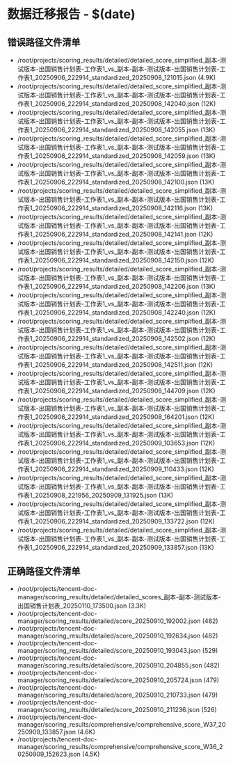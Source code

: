 # 数据迁移报告 - $(date)

## 错误路径文件清单
- /root/projects/scoring_results/detailed/detailed_score_simplified_副本-测试版本-出国销售计划表-工作表1_vs_副本-副本-测试版本-出国销售计划表-工作表1_20250906_222914_standardized_20250908_121015.json (4.9K)
- /root/projects/scoring_results/detailed/detailed_score_simplified_副本-测试版本-出国销售计划表-工作表1_vs_副本-副本-测试版本-出国销售计划表-工作表1_20250906_222914_standardized_20250908_142040.json (12K)
- /root/projects/scoring_results/detailed/detailed_score_simplified_副本-测试版本-出国销售计划表-工作表1_vs_副本-副本-测试版本-出国销售计划表-工作表1_20250906_222914_standardized_20250908_142055.json (13K)
- /root/projects/scoring_results/detailed/detailed_score_simplified_副本-测试版本-出国销售计划表-工作表1_vs_副本-副本-测试版本-出国销售计划表-工作表1_20250906_222914_standardized_20250908_142059.json (13K)
- /root/projects/scoring_results/detailed/detailed_score_simplified_副本-测试版本-出国销售计划表-工作表1_vs_副本-副本-测试版本-出国销售计划表-工作表1_20250906_222914_standardized_20250908_142100.json (13K)
- /root/projects/scoring_results/detailed/detailed_score_simplified_副本-测试版本-出国销售计划表-工作表1_vs_副本-副本-测试版本-出国销售计划表-工作表1_20250906_222914_standardized_20250908_142116.json (13K)
- /root/projects/scoring_results/detailed/detailed_score_simplified_副本-测试版本-出国销售计划表-工作表1_vs_副本-副本-测试版本-出国销售计划表-工作表1_20250906_222914_standardized_20250908_142141.json (12K)
- /root/projects/scoring_results/detailed/detailed_score_simplified_副本-测试版本-出国销售计划表-工作表1_vs_副本-副本-测试版本-出国销售计划表-工作表1_20250906_222914_standardized_20250908_142150.json (12K)
- /root/projects/scoring_results/detailed/detailed_score_simplified_副本-测试版本-出国销售计划表-工作表1_vs_副本-副本-测试版本-出国销售计划表-工作表1_20250906_222914_standardized_20250908_142206.json (13K)
- /root/projects/scoring_results/detailed/detailed_score_simplified_副本-测试版本-出国销售计划表-工作表1_vs_副本-副本-测试版本-出国销售计划表-工作表1_20250906_222914_standardized_20250908_142240.json (12K)
- /root/projects/scoring_results/detailed/detailed_score_simplified_副本-测试版本-出国销售计划表-工作表1_vs_副本-副本-测试版本-出国销售计划表-工作表1_20250906_222914_standardized_20250908_142502.json (12K)
- /root/projects/scoring_results/detailed/detailed_score_simplified_副本-测试版本-出国销售计划表-工作表1_vs_副本-副本-测试版本-出国销售计划表-工作表1_20250906_222914_standardized_20250908_142511.json (12K)
- /root/projects/scoring_results/detailed/detailed_score_simplified_副本-测试版本-出国销售计划表-工作表1_vs_副本-副本-测试版本-出国销售计划表-工作表1_20250906_222914_standardized_20250908_144709.json (12K)
- /root/projects/scoring_results/detailed/detailed_score_simplified_副本-测试版本-出国销售计划表-工作表1_vs_副本-副本-测试版本-出国销售计划表-工作表1_20250906_222914_standardized_20250908_164201.json (12K)
- /root/projects/scoring_results/detailed/detailed_score_simplified_副本-测试版本-出国销售计划表-工作表1_vs_副本-副本-测试版本-出国销售计划表-工作表1_20250906_222914_standardized_20250909_103653.json (12K)
- /root/projects/scoring_results/detailed/detailed_score_simplified_副本-测试版本-出国销售计划表-工作表1_vs_副本-副本-测试版本-出国销售计划表-工作表1_20250906_222914_standardized_20250909_110433.json (12K)
- /root/projects/scoring_results/detailed/detailed_score_simplified_副本-测试版本-出国销售计划表-工作表1_vs_副本-副本-测试版本-出国销售计划表-工作表1_20250908_221956_20250909_131925.json (13K)
- /root/projects/scoring_results/detailed/detailed_score_simplified_副本-测试版本-出国销售计划表-工作表1_vs_副本-副本-测试版本-出国销售计划表-工作表1_20250906_222914_standardized_20250909_133722.json (12K)
- /root/projects/scoring_results/detailed/detailed_score_simplified_副本-测试版本-出国销售计划表-工作表1_vs_副本-副本-测试版本-出国销售计划表-工作表1_20250906_222914_standardized_20250909_133857.json (13K)

## 正确路径文件清单
- /root/projects/tencent-doc-manager/scoring_results/detailed/detailed_scores_副本-副本-测试版本-出国销售计划表_20250110_173500.json (3.3K)
- /root/projects/tencent-doc-manager/scoring_results/detailed/score_20250910_192002.json (482)
- /root/projects/tencent-doc-manager/scoring_results/detailed/score_20250910_192634.json (482)
- /root/projects/tencent-doc-manager/scoring_results/detailed/score_20250910_193043.json (529)
- /root/projects/tencent-doc-manager/scoring_results/detailed/score_20250910_204855.json (482)
- /root/projects/tencent-doc-manager/scoring_results/detailed/score_20250910_205724.json (479)
- /root/projects/tencent-doc-manager/scoring_results/detailed/score_20250910_210733.json (479)
- /root/projects/tencent-doc-manager/scoring_results/detailed/score_20250910_211236.json (526)
- /root/projects/tencent-doc-manager/scoring_results/comprehensive/comprehensive_score_W37_20250909_133857.json (4.6K)
- /root/projects/tencent-doc-manager/scoring_results/comprehensive/comprehensive_score_W36_20250909_152623.json (4.5K)
